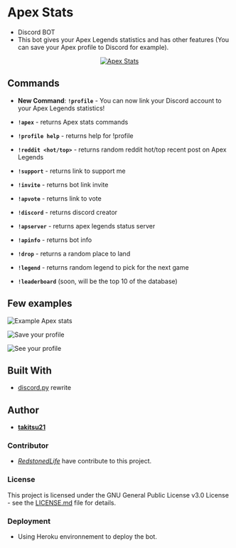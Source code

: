 # Apex Stats

* Discord BOT
* This bot gives your Apex Legends statistics and has other features (You can save your Apex profile to Discord for example).
<p align="center"><a href="https://discordbots.org/bot/551446491886125059" >
  <img src="https://discordbots.org/api/widget/551446491886125059.svg?usernamecolor=FFFFFF&topcolor=000000" alt="Apex Stats" />
 </a></p>

## Commands

* **New Command**: **`!profile`** - You can now link your Discord account to your Apex Legends statistics!

* **`!apex`** - returns Apex stats commands
* **`!profile help`** - returns help for !profile
* **`!reddit <hot/top>`** - returns random reddit hot/top recent post on Apex Legends
* **`!support`** - returns link to support me
* **`!invite`** - returns bot link invite
* **`!apvote`** - returns link to vote
* **`!discord`** - returns discord creator
* **`!apserver`** - returns apex legends status server
* **`!apinfo`** - returns bot info
* **`!drop`** - returns a random place to land
* **`!legend`** - returns random legend to pick for the next game
* **`!leaderboard`** (soon, will be the top 10 of the database)

## Few examples

![Example Apex stats](https://i.imgur.com/qyk6Uge.png)

![Save your profile](https://i.imgur.com/BFLN6sJ.png)

![See your profile](https://i.imgur.com/y7T3Dk5.png)

## Built With

* [discord.py](https://discordpy.readthedocs.io/en/rewrite/) rewrite

## Author

* [**takitsu21**](https://github.com/takitsu21/)

### Contributor

* [*RedstonedLife*](https://github.com/RedstonedLife/) have contribute to this project.

### License

This project is licensed under the GNU General Public License v3.0 License - see the [LICENSE.md](LICENSE) file for details.

### Deployment

* Using Heroku environnement to deploy the bot.
